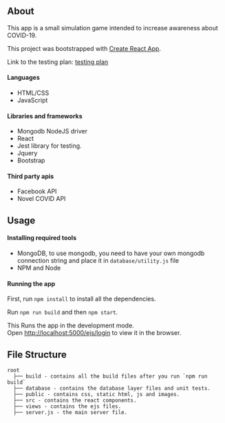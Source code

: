 
## About 
This app is a small simulation game intended 
to increase awareness about COVID-19.

This project was bootstrapped with [Create React App](https://github.com/facebook/create-react-app).

Link to the testing plan: [testing plan](https://docs.google.com/spreadsheets/d/1MJ9dS-VP9yhOe5p5RrGlAhf8RlyBSCCEG97f49UoT8M/edit#gid=0) 

#### Languages 
- HTML/CSS
- JavaScript
#### Libraries and frameworks  
- Mongodb NodeJS driver 
- React 
- Jest library for testing. 
- Jquery
- Bootstrap 

#### Third party apis
- Facebook API 
- Novel COVID API 


## Usage 

#### Installing required tools
- MongoDB, to use mongodb, you need to have your 
own mongodb connection string and place it in
`database/utility.js` file 
- NPM and Node 

#### Running the app 
First, run `npm install` to install all the dependencies.

Run `npm run build` and then `npm start`. 

This Runs the app in the development mode.<br />
Open [http://localhost:5000/ejs/login](http://localhost:5000/ejs/login) to view it in the browser.

## File Structure 
```
root
  ├── build - contains all the build files after you run `npm run build`
  ├── database - contains the database layer files and unit tests.
  ├── public - contains css, static html, js and images. 
  ├── src - contains the react components. 
  ├── views - contains the ejs files.
  ├── server.js - the main server file. 

```
